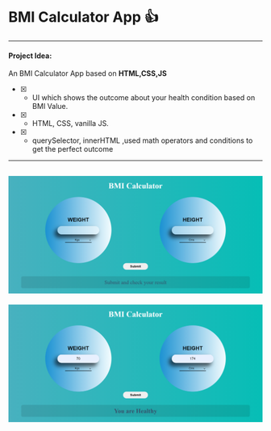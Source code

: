 # BMI Calculator App :thumbsup:

---

#### Project Idea:

An BMI Calculator App based on **HTML,CSS,JS**

- [X] - UI which shows the outcome about your health condition based on BMI Value.
- [X] - HTML, CSS, vanilla JS.
- [X] - querySelector, innerHTML ,used math operators and conditions to get the perfect outcome



---

![Preview](./preview1.png)
---
![Preview](./preview2.png)
